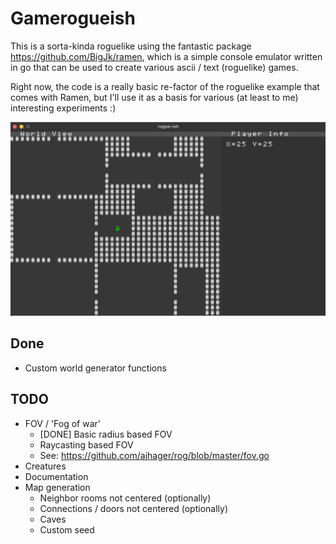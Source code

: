# Gamerogueish

This is a sorta-kinda roguelike using the fantastic package https://github.com/BigJk/ramen, which is a simple console emulator written in go that can be used to create various ascii / text (roguelike) games.

Right now, the code is a really basic re-factor of the roguelike example that comes with Ramen, but I'll use it as a basis for various (at least to me) interesting experiments :)


![alt text](https://raw.githubusercontent.com/Flokey82/go_gens/master/gamerogueish/images/rgb.png "rogue-ish")

## Done

* Custom world generator functions

## TODO

* FOV / 'Fog of war'
  * [DONE] Basic radius based FOV
  * Raycasting based FOV
  * See: https://github.com/ajhager/rog/blob/master/fov.go
* Creatures
* Documentation
* Map generation
  * Neighbor rooms not centered (optionally)
  * Connections / doors not centered (optionally)
  * Caves
  * Custom seed
